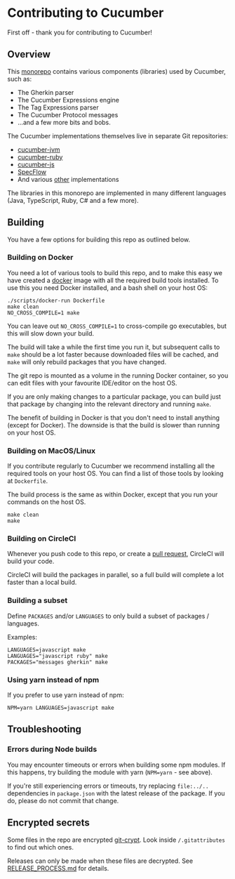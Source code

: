 # Contributing to Cucumber

First off - thank you for contributing to Cucumber!

## Overview

This [monorepo](https://gomonorepo.org/) contains various components (libraries)
used by Cucumber, such as:

* The Gherkin parser
* The Cucumber Expressions engine
* The Tag Expressions parser
* The Cucumber Protocol messages
* ...and a few more bits and bobs.

The Cucumber implementations themselves live in separate Git repositories:

* [cucumber-jvm](https://github.com/cucumber/cucumber-jvm)
* [cucumber-ruby](https://github.com/cucumber/cucumber-ruby)
* [cucumber-js](https://github.com/cucumber/cucumber-js)
* [SpecFlow](https://github.com/techtalk/SpecFlow)
* And various [other](https://cucumber.io/docs/installation/) implementations

The libraries in this monorepo are implemented in many different languages
(Java, TypeScript, Ruby, C# and a few more).

## Building

You have a few options for building this repo as outlined below.

### Building on Docker

You need a lot of various tools to build this repo, and to make this easy we have
created a [docker](https://www.docker.com/) image with all the required build tools
installed. To use this you need Docker installed, and a bash shell on your host OS:

```
./scripts/docker-run Dockerfile
make clean
NO_CROSS_COMPILE=1 make
```

You can leave out `NO_CROSS_COMPILE=1` to cross-compile go executables, but this
will slow down your build.

The build will take a while the first time you run it, but subsequent calls to `make`
should be a lot faster because downloaded files will be cached, and `make` will
only rebuild packages that you have changed.

The git repo is mounted as a volume in the running Docker container, so you can
edit files with your favourite IDE/editor on the host OS.

If you are only making changes to a particular package, you can build just that
package by changing into the relevant directory and running `make`.

The benefit of building in Docker is that you don't need to install anything
(except for Docker). The downside is that the build is slower than running on
your host OS.

### Building on MacOS/Linux

If you contribute regularly to Cucumber we recommend installing all the required
tools on your host OS. You can find a list of those tools by looking at `Dockerfile`.

The build process is the same as within Docker, except that you run your commands
on the host OS.

```
make clean
make
```

### Building on CircleCI

Whenever you push code to this repo, or create a [pull request](https://help.github.com/en/articles/about-pull-requests), CircleCI will build your code.

CircleCI will build the packages in parallel, so a full build will complete a lot faster
than a local build.

### Building a subset

Define `PACKAGES` and/or `LANGUAGES` to only build a subset of packages / languages.

Examples:

```
LANGUAGES=javascript make
LANGUAGES="javascript ruby" make
PACKAGES="messages gherkin" make
```

### Using yarn instead of npm

If you prefer to use yarn instead of npm:

```
NPM=yarn LANGUAGES=javascript make
```

## Troubleshooting

### Errors during Node builds

You may encounter timeouts or errors when building some npm modules. If this happens,
try building the module with yarn (`NPM=yarn` - see above).

If you're still experiencing errors or timeouts, try replacing `file:../..` dependencies
in `package.json` with the latest release of the package. If you do, please do not
commit that change.

## Encrypted secrets

Some files in the repo are encrypted [git-crypt](https://www.agwa.name/projects/git-crypt/).
Look inside `/.gitattributes` to find out which ones.

Releases can only be made when these files are decrypted. See
[RELEASE_PROCESS.md](./RELEASE_PROCESS.md) for details.

